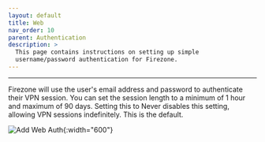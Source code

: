 ```yaml
---
layout: default
title: Web
nav_order: 10
parent: Authentication
description: >
  This page contains instructions on setting up simple
  username/password authentication for Firezone.
---
```

---

Firezone will use the user's email address and password
to authenticate their VPN session.
You can set the session length to a minimum of 1 hour and maximum of 90 days.
Setting this to Never disables this setting, allowing VPN sessions indefinitely.
This is the default.

![Add Web Auth](https://user-images.githubusercontent.com/52545545/153466175-0e1c3ec8-aa3a-42a9-a915-748c9432a10c.png){:width="600"}
